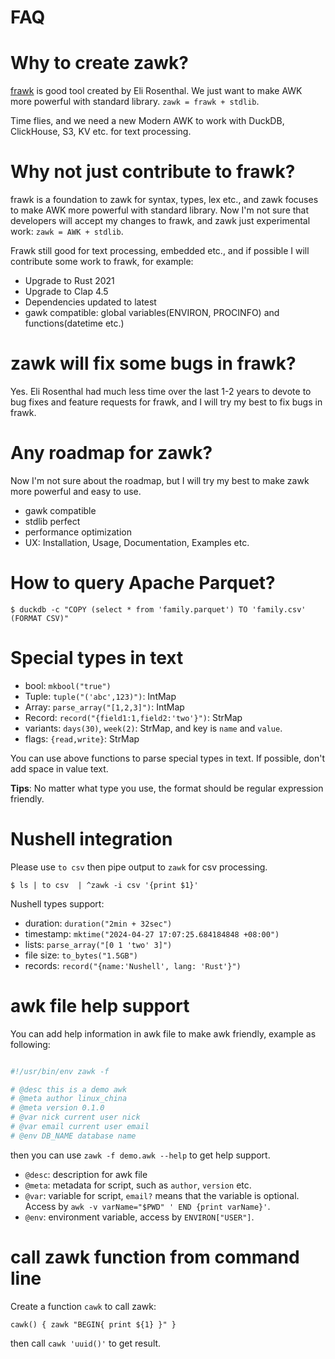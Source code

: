 FAQ
===========

# Why to create zawk?

[frawk](https://github.com/ezrosent/frawk) is good tool created by Eli Rosenthal.
We just want to make AWK more powerful with standard library. `zawk = frawk + stdlib`.

Time flies, and we need a new Modern AWK to work with DuckDB, ClickHouse, S3, KV etc. for text processing.

# Why not just contribute to frawk?

frawk is a foundation to zawk for syntax, types, lex etc.,
and zawk focuses to make AWK more powerful with standard library.
Now I'm not sure that developers will accept my changes to frawk, and zawk just experimental
work: `zawk = AWK + stdlib`.

Frawk still good for text processing, embedded etc.,
and if possible I will contribute some work to frawk, for example:

* Upgrade to Rust 2021
* Upgrade to Clap 4.5
* Dependencies updated to latest
* gawk compatible: global variables(ENVIRON, PROCINFO) and functions(datetime etc.)

# zawk will fix some bugs in frawk?

Yes. Eli Rosenthal had much less time over the last 1-2 years to devote to bug fixes and feature requests for frawk,
and I will try my best to fix bugs in frawk.

# Any roadmap for zawk?

Now I'm not sure about the roadmap, but I will try my best to make zawk more powerful and easy to use.

* gawk compatible
* stdlib perfect
* performance optimization
* UX: Installation, Usage, Documentation, Examples etc.

# How to query Apache Parquet?

```shell
$ duckdb -c "COPY (select * from 'family.parquet') TO 'family.csv' (FORMAT CSV)"
```

# Special types in text

* bool:  `mkbool("true")`
* Tuple: `tuple("('abc',123)")`: IntMap<Str>
* Array: `parse_array("[1,2,3]")`: IntMap<Str>
* Record: `record("{field1:1,field2:'two'}")`: StrMap<Str>
* variants: `days(30)`, `week(2)`: StrMap<Str>, and key is `name` and `value`.
* flags: `{read,write}`: StrMap<Int>

You can use above functions to parse special types in text. 
If possible, don't add space in value text. 

**Tips**: No matter what type you use, the format should be regular expression friendly.

# Nushell integration

Please use `to csv` then pipe output to `zawk` for csv processing.

```shell
$ ls | to csv  | ^zawk -i csv '{print $1}'
```

Nushell types support:

* duration: `duration("2min + 32sec")`
* timestamp: `mktime("2024-04-27 17:07:25.684184848 +08:00")`
* lists: `parse_array("[0 1 'two' 3]")`
* file size: `to_bytes("1.5GB")`
* records: `record("{name:'Nushell', lang: 'Rust'}")`

# awk file help support

You can add help information in awk file to make awk friendly, example as following: 

```awk

#!/usr/bin/env zawk -f

# @desc this is a demo awk
# @meta author linux_china
# @meta version 0.1.0
# @var nick current user nick
# @var email current user email
# @env DB_NAME database name

```

then you can use `zawk -f demo.awk --help` to get help support.

- `@desc`: description for awk file
- `@meta`: metadata for script, such as `author`, `version` etc.
- `@var`: variable for script, `email?` means that the variable is optional. Access by `awk -v varName="$PWD" ' END {print varName}'`.
- `@env`: environment variable, access by `ENVIRON["USER"]`.

# call zawk function from command line

Create a function `cawk` to call zawk: 

```shell
cawk() { zawk "BEGIN{ print ${1} }" }
```

then call `cawk 'uuid()'` to get result.